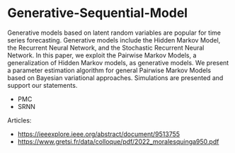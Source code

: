 # Generative-Sequential-Model
Generative models based on latent random variables are popular for time series forecasting. Generative models include the Hidden Markov Model, the Recurrent Neural Network, and the Stochastic Recurrent Neural Network. In this paper, we exploit the Pairwise Markov Models, a generalization of Hidden Markov models, as generative models. We present a parameter estimation algorithm for general Pairwise Markov Models based on Bayesian variational approaches. Simulations are presented and support our statements.

- PMC
- SRNN

Articles: 
- https://ieeexplore.ieee.org/abstract/document/9513755
- https://www.gretsi.fr/data/colloque/pdf/2022_moralesquinga950.pdf 

